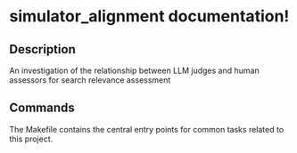 # simulator_alignment documentation!

## Description

An investigation of the relationship between LLM judges and human assessors for search relevance assessment

## Commands

The Makefile contains the central entry points for common tasks related to this project.

